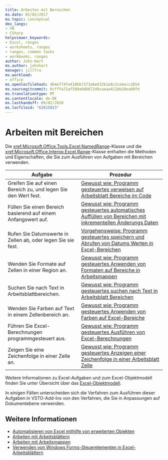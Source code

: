 ```yaml
---
title: Arbeiten mit Bereichen
ms.date: 02/02/2017
ms.topic: conceptual
dev_langs:
- VB
- CSharp
helpviewer_keywords:
- Excel, ranges
- worksheets, ranges
- ranges, common tasks
- workbooks, ranges
author: John-Hart
ms.author: johnhart
manager: jillfra
ms.workload:
- office
ms.openlocfilehash: d64e774fe418bb7373a6e632b1e8c2cebecc2854
ms.sourcegitcommit: 6cfffa72af599a9d667249caaaa411bb28ea69fd
ms.translationtype: MT
ms.contentlocale: de-DE
ms.lasthandoff: 09/02/2020
ms.locfileid: "62815023"
---
```

# <a name="work-with-ranges"></a>Arbeiten mit Bereichen
  Die <xref:Microsoft.Office.Tools.Excel.NamedRange>-Klasse und die <xref:Microsoft.Office.Interop.Excel.Range>-Klasse enthalten die Methoden und Eigenschaften, die Sie zum Ausführen von Aufgaben mit Bereichen verwenden.

|Aufgabe|Prozedur|
|----------|---------------|
|Greifen Sie auf einen Bereich zu, und legen Sie den Wert fest.|[Gewusst wie: Programm gesteuertes verweisen auf Arbeitsblatt Bereiche im Code](../vsto/how-to-programmatically-refer-to-worksheet-ranges-in-code.md)|
|Füllen Sie einen Bereich basierend auf einem Anfangswert auf.|[Gewusst wie: Programm gesteuertes automatisches Auffüllen von Bereichen mit inkrementellen Änderungs Daten](../vsto/how-to-programmatically-automatically-fill-ranges-with-incrementally-changing-data.md)|
|Rufen Sie Datumswerte in Zellen ab, oder legen Sie sie fest.|[Vorgehensweise: Programm gesteuertes speichern und Abrufen von Datums Werten in Excel-Bereichen](../vsto/how-to-programmatically-store-and-retrieve-date-values-in-excel-ranges.md)|
|Wenden Sie Formate auf Zellen in einer Region an.|[Gewusst wie: Programm gesteuertes Anwenden von Formaten auf Bereiche in Arbeitsmappen](../vsto/how-to-programmatically-apply-styles-to-ranges-in-workbooks.md)|
|Suchen Sie nach Text in Arbeitsblattbereichen.|[Gewusst wie: Programm gesteuertes suchen nach Text in Arbeitsblatt Bereichen](../vsto/how-to-programmatically-search-for-text-in-worksheet-ranges.md)|
|Wenden Sie Farben auf Text in einem Zellenbereich an.|[Gewusst wie: Programm gesteuertes Anwenden von Farben auf Excel-Bereiche](../vsto/how-to-programmatically-apply-color-to-excel-ranges.md)|
|Führen Sie Excel-Berechnungen programmgesteuert aus.|[Gewusst wie: Programm gesteuertes Ausführen von Excel-Berechnungen](../vsto/how-to-programmatically-run-excel-calculations-programmatically.md)|
|Zeigen Sie eine Zeichenfolge in einer Zelle an.|[Gewusst wie: Programm gesteuertes Anzeigen einer Zeichenfolge in einer Arbeitsblatt Zelle](../vsto/how-to-programmatically-display-a-string-in-a-worksheet-cell.md)|

 Weitere Informationen zu Excel-Aufgaben und zum Excel-Objektmodell finden Sie unter Übersicht über das [Excel-Objektmodell](../vsto/excel-object-model-overview.md).

 In einigen Fällen unterscheiden sich die Verfahren zum Ausführen dieser Aufgaben in VSTO-Add-Ins von den Verfahren, die Sie in Anpassungen auf Dokumentebene verwenden.

## <a name="see-also"></a>Weitere Informationen
- [Automatisieren von Excel mithilfe von erweiterten Objekten](../vsto/automating-excel-by-using-extended-objects.md)
- [Arbeiten mit Arbeitsblättern](../vsto/working-with-worksheets.md)
- [Arbeiten mit Arbeitsmappen](../vsto/working-with-workbooks.md)
- [Verwenden von Windows Forms-Steuerelementen in Excel-Arbeitsblättern](../vsto/using-windows-forms-controls-on-excel-worksheets.md)
